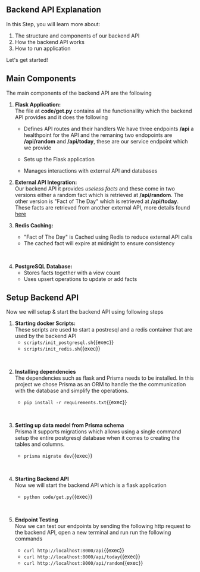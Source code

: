 ## Backend API Explanation

In this Step, you will learn more about:

1. The structure and components of our backend API
2. How the backend API works 
3. How to run application

Let's get started!

## Main Components

The main components of the backend API are the following 

1. **Flask Application:** <br/>
The file at **code/get.py** contains all the functionallity which the backend API provides and it does the following 

	- Defines API routes and their handlers
We have three endpoints **/api** a healthpoint for the API and the remaning two endopoints are **/api/random** and **/api/today**, these are our service endpoint which we provide 

   - Sets up the Flask application   
   - Manages interactions with external API and databases
   
2. **External API Integration:** <br/>
Our backend API it provides *useless facts* and these come in two versions either a random fact which is retrieved at **/api/random**. The other version is "Fact of The Day" which is retrieved at **/api/today**. These facts are retrieved from another external API, more details found [here](https://uselessfacts.jsph.pl)

3. **Redis Caching:** <br/>
   - "Fact of The Day" is Cached using Redis to reduce external API calls
   - The cached fact will expire at midnight to ensure consistency

<br/>

4. **PostgreSQL Database:**<br/>
   - Stores facts together with a view count
   - Uses upsert operations to update or add facts

## Setup Backend API

Now we will setup & start the backend API using following steps

1. **Starting docker Scripts:** <br/>
These scripts are used to start a postresql and a redis container that are used by the backend API
    - `scripts/init_postgresql.sh`{{exec}}
    - `scripts/init_redis.sh`{{exec}}

<br/>

2. **Installing dependencies** <br/>
The dependencies such as flask and Prisma needs to be installed. In this project we chose Prisma as an ORM to handle the the communication with the database and simplify the operations.

    -  `pip install -r requirements.txt`{{exec}}

<br/>

3. **Setting up data model from Prisma schema** <br/>
Prisma it supports migrations which allows using a single command setup the entire postgresql database when it comes to creating the tables and columns.

    -   `prisma migrate dev`{{exec}}

<br/>

4. **Starting Backend API**<br/>
Now we will start the backend API which is a flask application 

    -   `python code/get.py`{{exec}}

<br/>

5. **Endpoint Testing** <br/>
Now we can test our endpoints by sending the following http request to the backend API, open a new terminal and run run the following commands 

    - `curl http://localhost:8000/api`{{exec}}
	- `curl http://localhost:8000/api/today`{{exec}}
	- `curl http://localhost:8000/api/random`{{exec}}